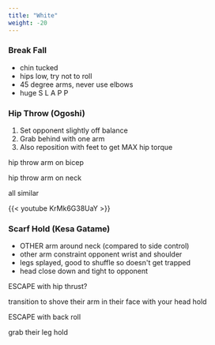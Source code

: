 ```yaml
---
title: "White"
weight: -20
---
```


### Break Fall

- chin tucked
- hips low, try not to roll
- 45 degree arms, never use elbows
- huge S L A P P

### Hip Throw (Ogoshi)

1. Set opponent slightly off balance
2. Grab behind with one arm
3. Also reposition with feet to get MAX hip torque

hip throw arm on bicep

hip throw arm on neck

all similar

{{< youtube KrMk6G38UaY >}}

### Scarf Hold (Kesa Gatame)

- OTHER arm around neck (compared to side control)
- other arm constraint opponent wrist and shoulder
- legs splayed, good to shuffle so doesn't get trapped
- head close down and tight to opponent

ESCAPE with hip thrust?

transition to shove their arm in their face with your head hold

ESCAPE with back roll



grab their leg hold





